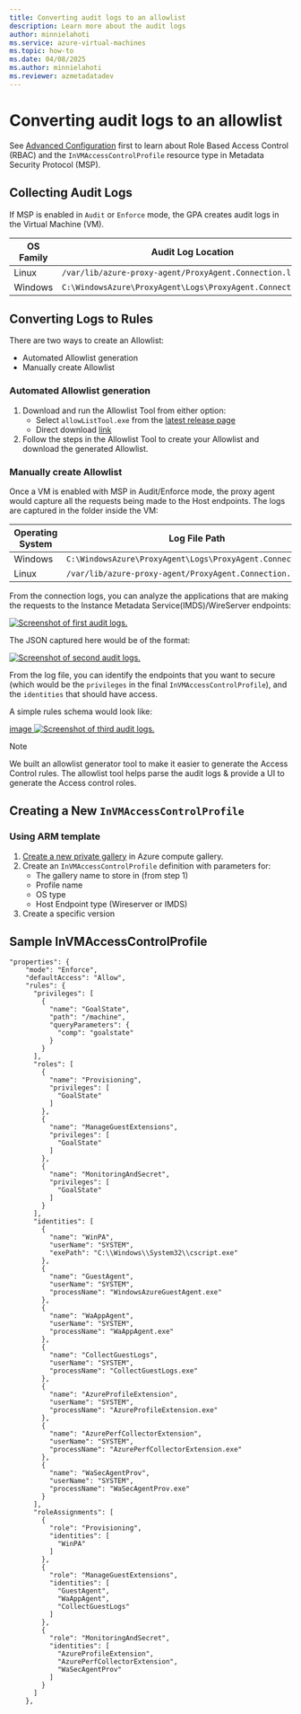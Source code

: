 ```yaml
---
title: Converting audit logs to an allowlist
description: Learn more about the audit logs
author: minnielahoti
ms.service: azure-virtual-machines
ms.topic: how-to
ms.date: 04/08/2025
ms.author: minnielahoti
ms.reviewer: azmetadatadev
---
```


# Converting audit logs to an allowlist

See [Advanced Configuration](../advanced-configuration.md) first to learn about Role Based Access Control (RBAC) and the `InVMAccessControlProfile` resource type in Metadata Security Protocol (MSP).

## Collecting Audit Logs

If MSP is enabled in `Audit` or `Enforce` mode, the GPA creates audit logs in the Virtual Machine (VM).

| OS Family | Audit Log Location |
|--|--|
| Linux | `/var/lib/azure-proxy-agent/ProxyAgent.Connection.log` |
| Windows | `C:\WindowsAzure\ProxyAgent\Logs\ProxyAgent.Connection.log` |

## Converting Logs to Rules

There are two ways to create an Allowlist:
- Automated Allowlist generation
- Manually create Allowlist

### Automated Allowlist generation

1. Download and run the Allowlist Tool from either option:
   - Select `allowListTool.exe` from the [latest release page](https://github.com/Azure/GuestProxyAgent/releases/latest)
   - Direct download [link](https://github.com/Azure/GuestProxyAgent/releases/latest/download/allowListTool.exe)
1. Follow the steps in the Allowlist Tool to create your Allowlist and download the generated Allowlist.

### Manually create Allowlist

Once a VM is enabled with MSP in Audit/Enforce mode, the proxy agent would capture all the requests being made to the Host endpoints. The logs are captured in the folder inside the VM:

| Operating System | Log File Path |
|--|--|
| Windows | `C:\WindowsAzure\ProxyAgent\Logs\ProxyAgent.Connection.log` |
| Linux | `/var/lib/azure-proxy-agent/ProxyAgent.Connection.log` |

From the connection logs, you can analyze the applications that are making the requests to the Instance Metadata Service(IMDS)/WireServer endpoints:

[![Screenshot of first audit logs.](../images/create-shared-image-gallery/status-log.png)](../images/create-shared-image-gallery/status-log.png#lightbox)

The JSON captured here would be of the format:

[![Screenshot of second audit logs.](../images/create-shared-image-gallery/parse-json-from-logs.png)](../images/create-shared-image-gallery/parse-json-from-logs.png#lightbox)

From the log file, you can identify the endpoints that you want to secure (which would be the `privileges` in the final `InVMAccessControlProfile`), and the `identities` that should have access.

A simple rules schema would look like:

[image ![Screenshot of third audit logs.](../images/create-shared-image-gallery/example-access-control-rules.png)](../images/create-shared-image-gallery/example-access-control-rules.png#lightbox)

> [!NOTE]
> We built an allowlist generator tool to make it easier to generate the Access Control rules. The allowlist tool helps parse the audit logs & provide a UI to generate the Access control roles.

## Creating a New `InVMAccessControlProfile`

### Using ARM template

1. [Create a new private gallery](https://learn.microsoft.com/azure/virtual-machines/create-gallery) in Azure compute gallery.
1. Create an `InVMAccessControlProfile` definition with parameters for:
    - The gallery name to store in (from step 1)
    - Profile name
    - OS type
    - Host Endpoint type (Wireserver or IMDS)
1. Create a specific version

## Sample InVMAccessControlProfile

```
"properties": {
    "mode": "Enforce",
    "defaultAccess": "Allow",
    "rules": {
      "privileges": [
        {
          "name": "GoalState",
          "path": "/machine",
          "queryParameters": {
            "comp": "goalstate"
          }
        }
      ],
      "roles": [
        {
          "name": "Provisioning",
          "privileges": [
            "GoalState"
          ]
        },
        {
          "name": "ManageGuestExtensions",
          "privileges": [
            "GoalState"
          ]
        },
        {
          "name": "MonitoringAndSecret",
          "privileges": [
            "GoalState"
          ]
        }
      ],
      "identities": [
        {
          "name": "WinPA",
          "userName": "SYSTEM",
          "exePath": "C:\\Windows\\System32\\cscript.exe"
        },
        {
          "name": "GuestAgent",
          "userName": "SYSTEM",
          "processName": "WindowsAzureGuestAgent.exe"
        },
        {
          "name": "WaAppAgent",
          "userName": "SYSTEM",
          "processName": "WaAppAgent.exe"
        },
        {
          "name": "CollectGuestLogs",
          "userName": "SYSTEM",
          "processName": "CollectGuestLogs.exe"
        },
        {
          "name": "AzureProfileExtension",
          "userName": "SYSTEM",
          "processName": "AzureProfileExtension.exe"
        },
        {
          "name": "AzurePerfCollectorExtension",
          "userName": "SYSTEM",
          "processName": "AzurePerfCollectorExtension.exe"
        },
        {
          "name": "WaSecAgentProv",
          "userName": "SYSTEM",
          "processName": "WaSecAgentProv.exe"
        }
      ],
      "roleAssignments": [
        {
          "role": "Provisioning",
          "identities": [
            "WinPA"
          ]
        },
        {
          "role": "ManageGuestExtensions",
          "identities": [
            "GuestAgent",
            "WaAppAgent",
            "CollectGuestLogs"
          ]
        },
        {
          "role": "MonitoringAndSecret",
          "identities": [
            "AzureProfileExtension",
            "AzurePerfCollectorExtension",
            "WaSecAgentProv"
          ]
        }
      ]
    },
```
